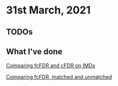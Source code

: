 # 31st March, 2021

## TODOs 


## What I've done

[Comparing fcFDR and cFDR on IMDs](/entries/310321/cfdr_vs_fcfdr.md)

[Comparing fcFDR, matched and unmatched](/entries/310321/matched_vs_unmatched.md)
